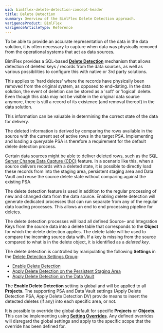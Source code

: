 ```yaml
---
uid: bimlflex-delete-detection-concept-header
title: Delete Detection
summary: Overview of the BimlFlex Delete Detection approach.
varigenceProduct: BimlFlex
varigenceArticleType: Reference
---
```

To be able to provide an accurate representation of the data in the data solution, it is often necessary to capture when data was physically removed from the operational systems that act as data sources.

BimlFlex provides a SQL-based [**Delete Detection**](xref:bimlflex-concepts-delete-detection) mechanism that allows detection of deleted keys / records from the data sources, as well as various possibilities to configure this with native or 3rd party solutions.

This applies to 'hard deletes' where the records have physically been removed from the original system, as opposed to end-dating. In the data solution, the event of deletion can be stored as a 'soft' or 'logical' delete. Even though this data may not be visible in the original data source anymore, there is still a record of its existence (and removal thereof) in the data solution.

This information can be valuable in determining the correct state of the data for delivery.

The deleted information is derived by comparing the rows available in the source with the current set of active rows in the target PSA. Implementing and loading a queryable PSA is therefore a requirement for the default delete detection process.

Certain data sources might be able to deliver deleted rows, such as the [SQL Server Change Data Capture (CDC)](https://docs.microsoft.com/en-us/sql/relational-databases/track-changes/about-change-data-capture-sql-server) feature. In a scenario like this, when a source delivers records with a deleted state, it is possible to directly load these records from into the staging area, persistent staging area and Data Vault and reuse the source delete state without comparing against the existing PSA.

The delete detection feature is used in addition to the regular processing of new and changed data from the data source. Enabling delete detection will generate dedicated processes that can run separate from any of the regular data loading processes. This allows an end to end processing pipeline for deletes.

The delete detection processes will load all defined Source- and Integration Keys from the source data into a delete table that corresponds to the **Object** for which the delete detection applies. The delete table will be used to compare the incoming source data with. If a key is missing from the source compared to what is in the delete object, it is identified as a *deleted key*.

The delete detection is controlled by manipulating the following **Settings** in the [Delete Detection Settings Group](xref:bimlflex-app-reference-documentation-settings-index#delete-detection):

* [Enable Delete Detection](xref:bimlflex-app-reference-documentation-setting-DeleteDetectionEnabled)
* [Apply Delete Detection on the Persistent Staging Area](xref:bimlflex-app-reference-documentation-setting-DeleteDetectionApplyPsa)
* [Apply Delete Detection on the Data Vault](xref:bimlflex-app-reference-documentation-setting-DeleteDetectionApplyDv)

The **Enable Delete Detection** setting is global and will be applied to all **Projects**. The supporting PSA and Data Vault settings (Apply Delete Detection PSA, Apply Delete Detection DV) provide means to insert the detected deletes (if any) into each specific area, or not.

It is possible to override the global default for specific **Projects** or **Objects**. This can be implementing using [**Setting Overrides**](xref:bimlflex-setting-editor#setting-overrides). Any defined overrides will disregard the global settings and apply to the specific scope that the override has been defined for.

